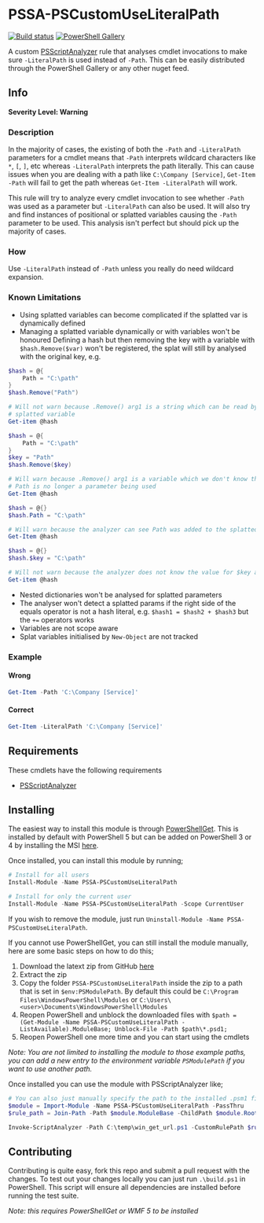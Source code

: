 # PSSA-PSCustomUseLiteralPath

[![Build status](https://ci.appveyor.com/api/projects/status/s87rt38ceg1p3ihg?svg=true)](https://ci.appveyor.com/project/jborean93/pssa-pscustomuseliteralpath)
[![PowerShell Gallery](https://img.shields.io/powershellgallery/dt/PSSA-PSCustomUseLiteralPath.svg)](https://www.powershellgallery.com/packages/PSSA-PSCustomUseLiteralPath)

A custom [PSScriptAnalyzer](https://github.com/PowerShell/PSScriptAnalyzer)
rule that analyses cmdlet invocations to make sure `-LiteralPath` is used
instead of `-Path`. This can be easily distributed through the PowerShell
Gallery or any other nuget feed.


## Info

**Severity Level: Warning**

### Description

In the majority of cases, the existing of both the `-Path` and `-LiteralPath`
parameters for a cmdlet means that `-Path` interprets wildcard characters like
`*`, `[`, `]`, etc whereas `-LiteralPath` interprets the path literally. This
can cause issues when you are dealing with a path like `C:\Company [Service]`,
`Get-Item -Path` will fail to get the path whereas `Get-Item -LiteralPath`
will work.

This rule will try to analyze every cmdlet invocation to see whether `-Path`
was used as a parameter but `-LiteralPath` can also be used. It will also try
and find instances of positional or splatted variables causing the `-Path`
parameter to be used. This analysis isn't perfect but should pick up the
majority of cases.

### How

Use `-LiteralPath` instead of `-Path` unless you really do need wildcard
expansion.

### Known Limitations

* Using splatted variables can become complicated if the splatted var is dynamically defined
* Managing a splatted variable dynamically or with variables won't be honoured
Defining a hash but then removing the key with a variable with `$hash.Remove($var)` won't be registered, the splat will still by analysed with the original key, e.g.

``` PowerShell
$hash = @{
    Path = "C:\path"
}
$hash.Remove("Path")

# Will not warn because .Remove() arg1 is a string which can be read by the analyzer. It knows Path is no longer a
# splatted variable
Get-item @hash 

$hash = @{
    Path = "C:\path"
}
$key = "Path"
$hash.Remove($key)

# Will warn because .Remove() arg1 is a variable which we don't know the value for. The analyzer does not know that
# Path is no longer a parameter being used
Get-Item @hash

$hash = @{}
$hash.Path = "C:\path"

# Will warn because the analyzer can see Path was added to the splatted var
Get-Item @hash

$hash = @{}
$hash.$key = "C:\path"

# Will not warn because the analyzer does not know the value for $key and doesn't know Path is a used parameter
Get-item @hash
```

* Nested dictionaries won't be analysed for splatted parameters
* The analyser won't detect a splatted params if the right side of the equals operator is not a hash literal, e.g. `$hash1 = $hash2 + $hash3` but the `+=` operators works
* Variables are not scope aware
* Splat variables initialised by `New-Object` are not tracked

### Example

#### Wrong

``` PowerShell
Get-Item -Path 'C:\Company [Service]'
```

#### Correct

``` PowerShell
Get-Item -LiteralPath 'C:\Company [Service]'
```


## Requirements

These cmdlets have the following requirements

* [PSScriptAnalyzer](https://github.com/PowerShell/PSScriptAnalyzer)


## Installing

The easiest way to install this module is through
[PowerShellGet](https://docs.microsoft.com/en-us/powershell/gallery/overview).
This is installed by default with PowerShell 5 but can be added on PowerShell
3 or 4 by installing the MSI [here](https://www.microsoft.com/en-us/download/details.aspx?id=51451).

Once installed, you can install this module by running;

``` PowerShell
# Install for all users
Install-Module -Name PSSA-PSCustomUseLiteralPath

# Install for only the current user
Install-Module -Name PSSA-PSCustomUseLiteralPath -Scope CurrentUser
```

If you wish to remove the module, just run
`Uninstall-Module -Name PSSA-PSCustomUseLiteralPath`.

If you cannot use PowerShellGet, you can still install the module manually,
here are some basic steps on how to do this;

1. Download the latext zip from GitHub [here](https://github.com/jborean93/PSSA-PSCustomUseLiteralPath/releases/latest)
2. Extract the zip
3. Copy the folder `PSSA-PSCustomUseLiteralPath` inside the zip to a path that is set in `$env:PSModulePath`. By default this could be `C:\Program Files\WindowsPowerShell\Modules` or `C:\Users\<user>\Documents\WindowsPowerShell\Modules`
4. Reopen PowerShell and unblock the downloaded files with `$path = (Get-Module -Name PSSA-PSCustomUseLiteralPath -ListAvailable).ModuleBase; Unblock-File -Path $path\*.psd1;`
5. Reopen PowerShell one more time and you can start using the cmdlets

_Note: You are not limited to installing the module to those example paths, you can add a new entry to the environment variable `PSModulePath` if you want to use another path._

Once installed you can use the module with PSScriptAnalyzer like;

``` PowerShell
# You can also just manually specify the path to the installed .psm1 file yourself
$module = Import-Module -Name PSSA-PSCustomUseLiteralPath -PassThru
$rule_path = Join-Path -Path $module.ModuleBase -ChildPath $module.RootModule

Invoke-ScriptAnalyzer -Path C:\temp\win_get_url.ps1 -CustomRulePath $rule_path
```


## Contributing

Contributing is quite easy, fork this repo and submit a pull request with the
changes. To test out your changes locally you can just run `.\build.ps1` in
PowerShell. This script will ensure all dependencies are installed before
running the test suite.

_Note: this requires PowerShellGet or WMF 5 to be installed_
